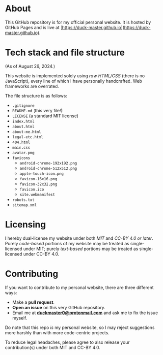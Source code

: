 # About #

This GitHub repository is for my official personal website. It is hosted by GitHub Pages and is live at [https://duck-master.github.io](https://duck-master.github.io).

# Tech stack and file structure #

(As of August 26, 2024.)

This website is implemented solely using *raw HTML/CSS* (there is no JavaScript), every line of which I have personally handcrafted. Web frameworks are overrated.

The file structure is as follows:

* `.gitignore`
* `README.md` (this very file!)
* `LICENSE` (a standard MIT license)
* `index.html`
* `about.html`
* `about-me.html`
* `legal-etc.html`
* `404.html`
* `main.css`
* `avatar.png`
* `favicons`
  * `android-chrome-192x192.png`
  * `android-chrome-512x512.png`
  * `apple-touch-icon.png`
  * `favicon-16x16.png`
  * `favicon-32x32.png`
  * `favicon.ico`
  * `site.webmanifest`
* `robots.txt`
* `sitemap.xml`

# Licensing #

I hereby dual-license my website under both *MIT* and *CC-BY 4.0 or later*. Purely *code-based* portions of my website may be treated as single-licensed under MIT; purely *text-based* portions may be treated as single-licensed under CC-BY 4.0.

# Contributing #

If you want to contribute to my personal website, there are three different ways:

* Make a **pull request**.
* **Open an issue** on this very GitHub repository.
* Email me at **[duckmaster0@protonmail.com](mailto:duckmaster0@protonmail.com)** and ask me to fix the issue myself.

Do note that this repo *is* my personal website, so I may reject suggestions more harshly than with more code-centric projects.

To reduce legal headaches, please agree to also release your contribution(s) under both MIT and CC-BY 4.0.
